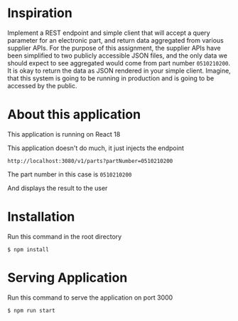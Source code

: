 # Inspiration

Implement a REST endpoint and simple client that will accept a query parameter for an electronic part, and return data aggregated from various supplier APIs. For the purpose of this assignment, the supplier APIs have been simplified to two publicly accessible JSON files, and the only data we should expect to see aggregated would come from part number `0510210200`. It is okay to return the data as JSON rendered in your simple client. Imagine, that this system is going to be running in production and is going to be accessed by the public. 

# About this application

This application is running on React 18

This application doesn't do much, it just injects the endpoint

`http://localhost:3080/v1/parts?partNumber=0510210200`

The part number in this case is `0510210200`

And displays the result to the user

# Installation

Run this command in the root directory

```
$ npm install
```

# Serving Application

Run this command to serve the application on port 3000

```
$ npm run start
```

